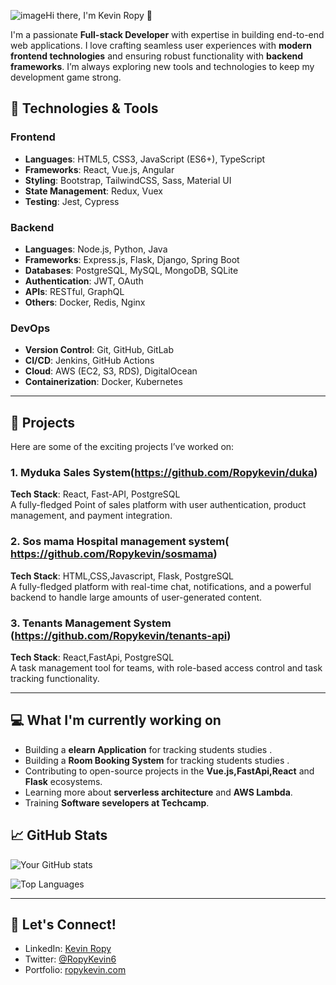 ![image](https://scontent.fnbo10-1.fna.fbcdn.net/v/t1.6435-9/52893633_2247441818844500_2826556387390128128_n.jpg?_nc_cat=101&ccb=1-7&_nc_sid=1d70fc&_nc_eui2=AeGkSOj_TNsoSGQAZ_riq5Xy90K3fmnXSV_3Qrd-addJXxxetbWG3Y0YvD533Ld95lP1tvcAKII1Oqk_uGTxQlM_&_nc_ohc=6o98--xaK3IQ7kNvgGantSF&_nc_ht=scontent.fnbo10-1.fna&_nc_gid=AbpI9wvp7MrjOxGMUGZuMsc&oh=00_AYCd3YsF9HDHyYU-00lDaOihTEnAeTb3aUI1fFfe1LR5Sg&oe=672B73E7)Hi there, I'm Kevin Ropy 👋

I'm a passionate **Full-stack Developer** with expertise in building end-to-end web applications. I love crafting seamless user experiences with **modern frontend technologies** and ensuring robust functionality with **backend frameworks**. I’m always exploring new tools and technologies to keep my development game strong.

## 🔧 Technologies & Tools

### Frontend
- **Languages**: HTML5, CSS3, JavaScript (ES6+), TypeScript
- **Frameworks**: React, Vue.js, Angular
- **Styling**: Bootstrap, TailwindCSS, Sass, Material UI
- **State Management**: Redux, Vuex
- **Testing**: Jest, Cypress

### Backend
- **Languages**: Node.js, Python, Java
- **Frameworks**: Express.js, Flask, Django, Spring Boot
- **Databases**: PostgreSQL, MySQL, MongoDB, SQLite
- **Authentication**: JWT, OAuth
- **APIs**: RESTful, GraphQL
- **Others**: Docker, Redis, Nginx

### DevOps
- **Version Control**: Git, GitHub, GitLab
- **CI/CD**: Jenkins, GitHub Actions
- **Cloud**: AWS (EC2, S3, RDS), DigitalOcean
- **Containerization**: Docker, Kubernetes

---

## 🚀 Projects

Here are some of the exciting projects I’ve worked on:

### 1. Myduka Sales System(https://github.com/Ropykevin/duka)
**Tech Stack**: React, Fast-API, PostgreSQL  
A fully-fledged Point of sales platform with user authentication, product management, and payment integration.

### 2. Sos mama Hospital management system( https://github.com/Ropykevin/sosmama)
**Tech Stack**: HTML,CSS,Javascript, Flask, PostgreSQL  
A fully-fledged platform with real-time chat, notifications, and a powerful backend to handle large amounts of user-generated content.

### 3. Tenants Management System (https://github.com/Ropykevin/tenants-api)
**Tech Stack**: React,FastApi, PostgreSQL  
A task management tool for teams, with role-based access control and task tracking functionality.

---

## 💻 What I'm currently working on
- Building a **elearn Application** for tracking students  studies .
- Building a **Room Booking System** for tracking students  studies .
- Contributing to open-source projects in the **Vue.js,FastApi,React** and **Flask** ecosystems.
- Learning more about **serverless architecture** and **AWS Lambda**.
- Training **Software sevelopers at Techcamp**.
## 📈 GitHub Stats

![Your GitHub stats](https://github-readme-stats.vercel.app/api?username=Ropykevin&show_icons=true&theme=radical)

![Top Languages](https://github-readme-stats.vercel.app/api/top-langs/?username=Ropykevin&layout=compact&theme=radical)

---

## 💬 Let's Connect!

- LinkedIn: [Kevin Ropy](https://linkedin.com/in/kevin-ropy)
- Twitter: [@RopyKevin6](https://twitter.com/RopyKevin6)
- Portfolio: [ropykevin.com](https://yourwebsite.com)
